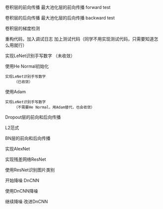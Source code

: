 卷积层的前向传播
最大池化层的前向传播
    forward test

卷积层的后向传播
最大池化层的后向传播
     backward test


卷积层的梯度检测
    


<!-- 重构代码，分离层 -->
重构代码，加入调试日志
    加上测试代码（同学不用实现测试代码，只需要知道怎么用就行）


实现LeNet识别手写数字
    （未收敛）

使用He Normal初始化


    实现LeNet识别手写数字
        （已收敛）



使用Adam

    实现LeNet识别手写数字
        （不需要He Normal，用Adam替代，也会收敛）


























Dropout层的前向和后向传播

L2范式

BN层的前向和后向传播

实现AlexNet






实现残差网络ResNet




使用ResNet识别图片类别




开始降噪
DnCNN


使用DnCNN降噪






继续降噪
改进DnCNN



<!-- 加入更多后端 -->
